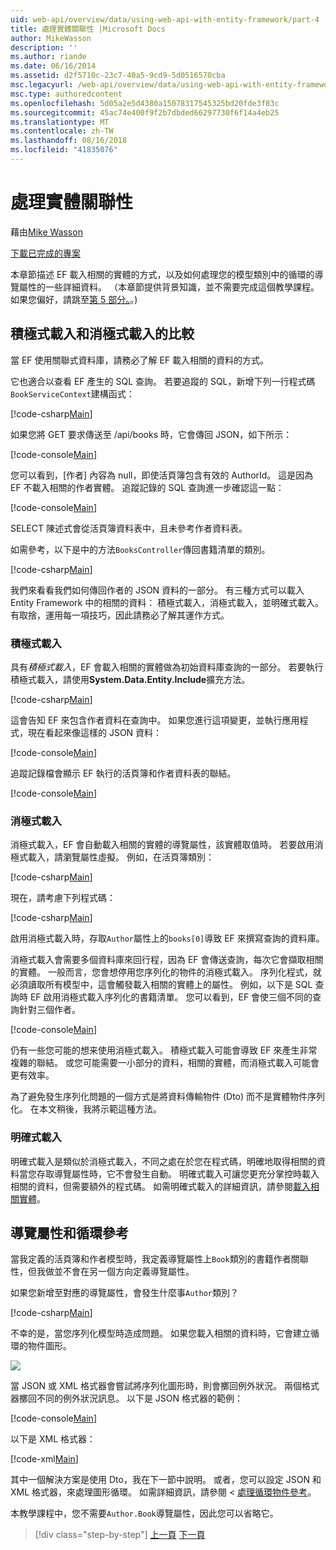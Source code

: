 ```yaml
---
uid: web-api/overview/data/using-web-api-with-entity-framework/part-4
title: 處理實體關聯性 |Microsoft Docs
author: MikeWasson
description: ''
ms.author: riande
ms.date: 06/16/2014
ms.assetid: d2f5710c-23c7-40a5-9cd9-5d0516570cba
msc.legacyurl: /web-api/overview/data/using-web-api-with-entity-framework/part-4
msc.type: authoredcontent
ms.openlocfilehash: 5d05a2e5d4380a15078317545325bd20fde3f83c
ms.sourcegitcommit: 45ac74e400f9f2b7dbded66297730f6f14a4eb25
ms.translationtype: MT
ms.contentlocale: zh-TW
ms.lasthandoff: 08/16/2018
ms.locfileid: "41835076"
---
```

<a name="handling-entity-relations"></a>處理實體關聯性
====================
藉由[Mike Wasson](https://github.com/MikeWasson)

[下載已完成的專案](https://github.com/MikeWasson/BookService)

本章節描述 EF 載入相關的實體的方式，以及如何處理您的模型類別中的循環的導覽屬性的一些詳細資料。 （本章節提供背景知識，並不需要完成這個教學課程。 如果您偏好，請跳至[第 5 部分。](part-5.md)。)

## <a name="eager-loading-versus-lazy-loading"></a>積極式載入和消極式載入的比較

當 EF 使用關聯式資料庫，請務必了解 EF 載入相關的資料的方式。

它也適合以查看 EF 產生的 SQL 查詢。 若要追蹤的 SQL，新增下列一行程式碼`BookServiceContext`建構函式：

[!code-csharp[Main](part-4/samples/sample1.cs)]

如果您將 GET 要求傳送至 /api/books 時，它會傳回 JSON，如下所示：

[!code-console[Main](part-4/samples/sample2.cmd)]

您可以看到，[作者] 內容為 null，即使活頁簿包含有效的 AuthorId。 這是因為 EF 不載入相關的作者實體。 追蹤記錄的 SQL 查詢進一步確認這一點：

[!code-console[Main](part-4/samples/sample3.sql)]

SELECT 陳述式會從活頁簿資料表中，且未參考作者資料表。

如需參考，以下是中的方法`BooksController`傳回書籍清單的類別。

[!code-csharp[Main](part-4/samples/sample4.cs)]

我們來看看我們如何傳回作者的 JSON 資料的一部分。 有三種方式可以載入 Entity Framework 中的相關的資料： 積極式載入，消極式載入，並明確式載入。 有取捨，運用每一項技巧，因此請務必了解其運作方式。

### <a name="eager-loading"></a>積極式載入

具有*積極式載入*，EF 會載入相關的實體做為初始資料庫查詢的一部分。 若要執行積極式載入，請使用**System.Data.Entity.Include**擴充方法。

[!code-csharp[Main](part-4/samples/sample5.cs)]

這會告知 EF 來包含作者資料在查詢中。 如果您進行這項變更，並執行應用程式，現在看起來像這樣的 JSON 資料：

[!code-console[Main](part-4/samples/sample6.cmd)]

追蹤記錄檔會顯示 EF 執行的活頁簿和作者資料表的聯結。

[!code-console[Main](part-4/samples/sample7.cmd)]

### <a name="lazy-loading"></a>消極式載入

消極式載入，EF 會自動載入相關的實體的導覽屬性，該實體取值時。 若要啟用消極式載入，請瀏覽屬性虛擬。 例如，在活頁簿類別：

[!code-csharp[Main](part-4/samples/sample8.cs?highlight=6)]

現在，請考慮下列程式碼：

[!code-csharp[Main](part-4/samples/sample9.cs)]

啟用消極式載入時，存取`Author`屬性上的`books[0]`導致 EF 來撰寫查詢的資料庫。

消極式載入會需要多個資料庫來回行程，因為 EF 會傳送查詢，每次它會擷取相關的實體。 一般而言，您會想停用您序列化的物件的消極式載入。 序列化程式，就必須讀取所有模型中，這會觸發載入相關的實體上的屬性。 例如，以下是 SQL 查詢時 EF 啟用消極式載入序列化的書籍清單。 您可以看到，EF 會使三個不同的查詢針對三個作者。

[!code-console[Main](part-4/samples/sample10.sql)]

仍有一些您可能的想来使用消極式載入。 積極式載入可能會導致 EF 來產生非常複雜的聯結。 或您可能需要一小部分的資料，相關的實體，而消極式載入可能會更有效率。

為了避免發生序列化問題的一個方式是將資料傳輸物件 (Dto) 而不是實體物件序列化。 在本文稍後，我將示範這種方法。

### <a name="explicit-loading"></a>明確式載入

明確式載入是類似於消極式載入，不同之處在於您在程式碼，明確地取得相關的資料當您存取導覽屬性時，它不會發生自動。 明確式載入可讓您更充分掌控時載入相關的資料，但需要額外的程式碼。 如需明確式載入的詳細資訊，請參閱[載入相關實體](https://msdn.microsoft.com/data/jj574232#explicit)。

## <a name="navigation-properties-and-circular-references"></a>導覽屬性和循環參考

當我定義的活頁簿和作者模型時，我定義導覽屬性上`Book`類別的書籍作者關聯性，但我做並不會在另一個方向定義導覽屬性。

如果您新增至對應的導覽屬性，會發生什麼事`Author`類別？

[!code-csharp[Main](part-4/samples/sample11.cs?highlight=7)]

不幸的是，當您序列化模型時造成問題。 如果您載入相關的資料時，它會建立循環的物件圖形。

![](part-4/_static/image1.png)

當 JSON 或 XML 格式器會嘗試將序列化圖形時，則會擲回例外狀況。 兩個格式器擲回不同的例外狀況訊息。 以下是 JSON 格式器的範例：

[!code-console[Main](part-4/samples/sample12.cmd)]

以下是 XML 格式器：

[!code-xml[Main](part-4/samples/sample13.xml)]

其中一個解決方案是使用 Dto，我在下一節中說明。 或者，您可以設定 JSON 和 XML 格式器，來處理圖形循環。 如需詳細資訊，請參閱 <<c0> [ 處理循環物件參考](../../formats-and-model-binding/json-and-xml-serialization.md#handling_circular_object_references)。

本教學課程中，您不需要`Author.Book`導覽屬性，因此您可以省略它。

> [!div class="step-by-step"]
> [上一頁](part-3.md)
> [下一頁](part-5.md)
